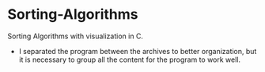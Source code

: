 # Sorting-Algorithms
Sorting Algorithms with visualization in C.
* I separated the program between the archives to better organization, but it is necessary to group all the content for the program to work well.
